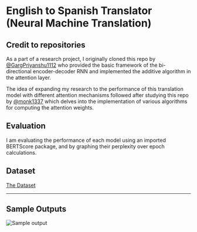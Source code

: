 # English to Spanish Translator (Neural Machine Translation)

## Credit to repositories

As a part of a research project, I originally cloned this repo by [@GargPriyanshu1112](https://github.com/GargPriyanshu1112/English-to-Spanish-Translator) who provided the basic framework of the bi-directional encoder-decoder RNN and implemented the additive algorithm in the attention layer. 

The idea of expanding my research to the performance of this translation model with different attention mechanisms followed after studying this repo by [@monk1337](https://github.com/monk1337/Various-Attention-mechanisms) which delves into the implementation of various algorithms for computing the attention weights.

## Evaluation
I am evaluating the performance of each model using an imported BERTScore package, and by graphing their perplexity over epoch calculations.

## Dataset
[The Dataset](https://www.kaggle.com/datasets/lonnieqin/englishspanish-translation-dataset)

---
## Sample Outputs
![Sample output](https://github.com/GargPriyanshu1112/English-to-Spanish-Translator/assets/92866633/f5b11c53-94fb-4f4b-92cd-a49639b5ad7f)


